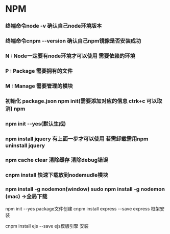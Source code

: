 # NPM 

### 终端命令node -v 确认自己node环境版本
### 终端命令cnpm --version 确认自己npm镜像是否安装成功 
### N : Node一定要有node环境才可以使用      需要依赖的环境
### P : Package                         需要拥有的文件
### M : Manage                          需要管理的模块



### 初始化 package.json npm init(需要添加对应的信息 ctrk+c 可以取消) npm
###   npm init --yes(默认生成)

### 

### npm install jquery 有上面一步才可以使用 若需卸载需用npm uninstall jquery
### npm cache clear 清除缓存 清除debug错误
### cnpm install 快速下载放到nodemudle模块
### npm install -g nodemon(window)    sudo npm install -g nodemon (mac) ->全局下载



npm init --yes  package文件创建
cnpm install express --save  express 框架安装

cnpm install ejs --save      ejs模版引擎 安装